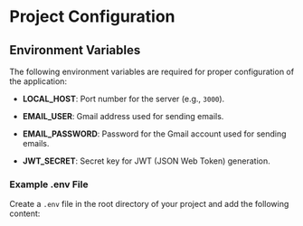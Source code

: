 # Project Configuration

## Environment Variables

The following environment variables are required for proper configuration of the application:

- **LOCAL_HOST**: Port number for the server (e.g., `3000`).

- **EMAIL_USER**: Gmail address used for sending emails.

- **EMAIL_PASSWORD**: Password for the Gmail account used for sending emails.

- **JWT_SECRET**: Secret key for JWT (JSON Web Token) generation.

### Example .env File

Create a `.env` file in the root directory of your project and add the following content:

